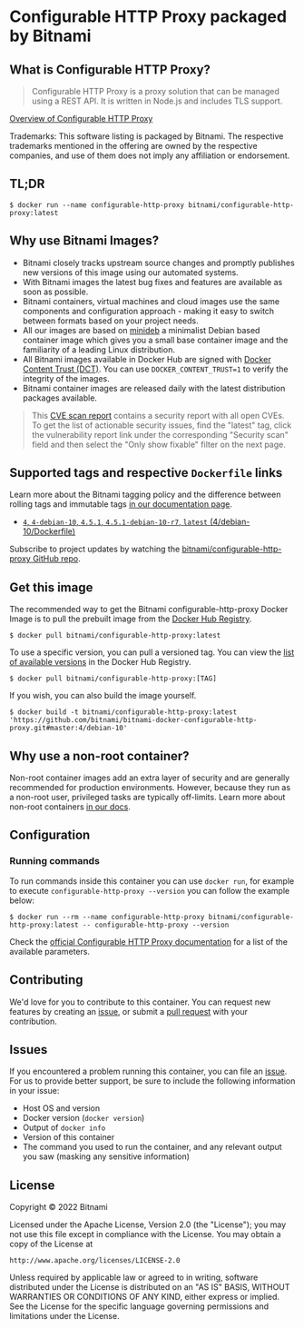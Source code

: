# Configurable HTTP Proxy packaged by Bitnami

## What is Configurable HTTP Proxy?

> Configurable HTTP Proxy is a proxy solution that can be managed using a REST API. It is written in Node.js and includes TLS support.

[Overview of Configurable HTTP Proxy](https://github.com/jupyterhub/configurable-http-proxy)

Trademarks: This software listing is packaged by Bitnami. The respective trademarks mentioned in the offering are owned by the respective companies, and use of them does not imply any affiliation or endorsement.

## TL;DR

```console
$ docker run --name configurable-http-proxy bitnami/configurable-http-proxy:latest
```

## Why use Bitnami Images?

* Bitnami closely tracks upstream source changes and promptly publishes new versions of this image using our automated systems.
* With Bitnami images the latest bug fixes and features are available as soon as possible.
* Bitnami containers, virtual machines and cloud images use the same components and configuration approach - making it easy to switch between formats based on your project needs.
* All our images are based on [minideb](https://github.com/bitnami/minideb) a minimalist Debian based container image which gives you a small base container image and the familiarity of a leading Linux distribution.
* All Bitnami images available in Docker Hub are signed with [Docker Content Trust (DCT)](https://docs.docker.com/engine/security/trust/content_trust/). You can use `DOCKER_CONTENT_TRUST=1` to verify the integrity of the images.
* Bitnami container images are released daily with the latest distribution packages available.


> This [CVE scan report](https://quay.io/repository/bitnami/configurable-http-proxy?tab=tags) contains a security report with all open CVEs. To get the list of actionable security issues, find the "latest" tag, click the vulnerability report link under the corresponding "Security scan" field and then select the "Only show fixable" filter on the next page.

## Supported tags and respective `Dockerfile` links

Learn more about the Bitnami tagging policy and the difference between rolling tags and immutable tags [in our documentation page](https://docs.bitnami.com/tutorials/understand-rolling-tags-containers/).


* [`4`, `4-debian-10`, `4.5.1`, `4.5.1-debian-10-r7`, `latest` (4/debian-10/Dockerfile)](https://github.com/bitnami/bitnami-docker-configurable-http-proxy/blob/4.5.1-debian-10-r7/4/debian-10/Dockerfile)

Subscribe to project updates by watching the [bitnami/configurable-http-proxy GitHub repo](https://github.com/bitnami/bitnami-docker-configurable-http-proxy).

## Get this image

The recommended way to get the Bitnami configurable-http-proxy Docker Image is to pull the prebuilt image from the [Docker Hub Registry](https://hub.docker.com/r/bitnami/configurable-http-proxy).

```console
$ docker pull bitnami/configurable-http-proxy:latest
```

To use a specific version, you can pull a versioned tag. You can view the [list of available versions](https://hub.docker.com/r/bitnami/configurable-http-proxy/tags/) in the Docker Hub Registry.

```console
$ docker pull bitnami/configurable-http-proxy:[TAG]
```

If you wish, you can also build the image yourself.

```console
$ docker build -t bitnami/configurable-http-proxy:latest 'https://github.com/bitnami/bitnami-docker-configurable-http-proxy.git#master:4/debian-10'
```

## Why use a non-root container?

Non-root container images add an extra layer of security and are generally recommended for production environments. However, because they run as a non-root user, privileged tasks are typically off-limits. Learn more about non-root containers [in our docs](https://docs.bitnami.com/tutorials/work-with-non-root-containers/).

## Configuration

### Running commands

To run commands inside this container you can use `docker run`, for example to execute `configurable-http-proxy --version` you can follow the example below:

```console
$ docker run --rm --name configurable-http-proxy bitnami/configurable-http-proxy:latest -- configurable-http-proxy --version
```

Check the [official Configurable HTTP Proxy documentation](https://github.com/jupyterhub/configurable-http-proxy#command-line-options) for a list of the available parameters.

## Contributing

We'd love for you to contribute to this container. You can request new features by creating an [issue](https://github.com/bitnami/bitnami-docker-configurable-http-proxy/issues), or submit a [pull request](https://github.com/bitnami/bitnami-docker-configurable-http-proxy/pulls) with your contribution.

## Issues

If you encountered a problem running this container, you can file an [issue](https://github.com/bitnami/bitnami-docker-configurable-http-proxy/issues/new). For us to provide better support, be sure to include the following information in your issue:

- Host OS and version
- Docker version (`docker version`)
- Output of `docker info`
- Version of this container
- The command you used to run the container, and any relevant output you saw (masking any sensitive information)

## License

Copyright &copy; 2022 Bitnami

Licensed under the Apache License, Version 2.0 (the "License");
you may not use this file except in compliance with the License.
You may obtain a copy of the License at

    http://www.apache.org/licenses/LICENSE-2.0

Unless required by applicable law or agreed to in writing, software
distributed under the License is distributed on an "AS IS" BASIS,
WITHOUT WARRANTIES OR CONDITIONS OF ANY KIND, either express or implied.
See the License for the specific language governing permissions and
limitations under the License.
